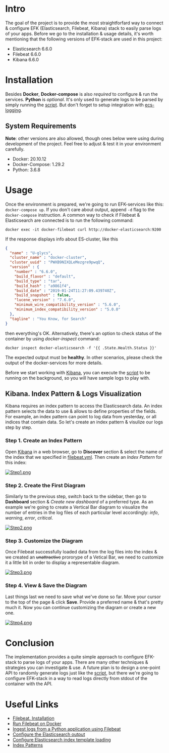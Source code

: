 # Intro
The goal of the project is to provide the most straightforfard way to connect & configure EFK (Elasticsearch, Filebeat, Kibana) stack to easily parse logs of your apps.
Before we go to the installation & usage details, it's worth mentioning that the following versions of EFK-stack are used in this project:
  - Elasticsearch 6.6.0
  - Filebeat 6.6.0
  - Kibana 6.6.0


# Installation
Besides **Docker**, **Docker-compose** is also *required* to configure & run the services. **Python** is *optional*. It's only used to generate logs to be parsed by simply running the [script](logs_generator.py). But don't forget to setup integration with [ecs-logging](https://www.elastic.co/guide/en/ecs-logging/python/current/installation.html).


## System Requirements

**Note**: other versions are also allowed, though ones below were using during development of the project. Feel free to adjust & test it in your environment carefully.

 - Docker: 20.10.12
 - Docker-Compose: 1.29.2
 - Python: 3.6.8

# Usage

Once the environment is prepared, we're going to run EFK-services like this: `docker-compose up`. If you don't care about output, append `-d` flag to the `docker-compose` instruction. A common way to check if Filebeat & Elasticsearch are connected is to run the following command:

```
docker exec -it docker-filebeat curl http://docker-elasticsearch:9200
```

If the response displays info about ES-cluster, like this

```json
{
  "name" : "U-glycs",
  "cluster_name" : "docker-cluster",
  "cluster_uuid" : "PWXB9NIXQLeMezgre9pwqQ",
  "version" : {
    "number" : "6.6.0",
    "build_flavor" : "default",
    "build_type" : "tar",
    "build_hash" : "a9861f4",
    "build_date" : "2019-01-24T11:27:09.439740Z",
    "build_snapshot" : false,
    "lucene_version" : "7.6.0",
    "minimum_wire_compatibility_version" : "5.6.0",
    "minimum_index_compatibility_version" : "5.0.0"
  },
  "tagline" : "You Know, for Search"
}

```

then everything's OK. Alternatively, there's an option to check status of the container by using *docker-inspect* command: 

```
docker inspect docker-elasticsearch -f '{{ .State.Health.Status }}'
```

The expected output must be **healthy**. In other scenarios, please check the output of the docker-services for more details.

Before we start working with [Kibana](http://localhost:5601), you can execute the [script](logs_generator.py) to be running on the background, so you will have sample logs to play with.


## Kibana. Index Pattern & Logs Visualization
Kibana requires an index pattern to access the Elasticsearch data. An index pattern selects the data to use & allows to define properties of the fields. For example, an index pattern can point to log data from yesterday, or all indices that contain data. So let's create an index pattern & visulize our logs step by step.

### Step 1. Create an Index Pattern
Open [Kibana](http://localhost:5601) in a web browser, go to **Discover** section & select the name of the index that we specified in [filebeat.yml](filebeat.yml). Then create an *Index Pattern* for this index:

[![Step1.png](https://i.postimg.cc/ZnM1KGJj/Step1.png)](https://postimg.cc/D41CxYJb)

### Step 2. Create the First Diagram
Similarly to the previous step, switch back to the sidebar, then go to **Dashboard** section & *Create new dashboard* of a preferred type. As an example we're going to create a Vertical Bar diagram to visualize the number of entries in the log files of each particular level accordingly: *info*, *warning*, *error*, *critical*.

[![Step2.png](https://i.postimg.cc/MHh7d5Wd/Step2.png)](https://postimg.cc/QKJKMpKT)


### Step 3. Customize the Diagram
Once Filebeat successfully loaded data from the log files into the index & we created an <strike>unattractive</strike> prororype of a Vetical Bar, we need
to customize it a little bit in order to display a representable diagram. 

[![Step3.png](https://i.postimg.cc/L8XrwBM2/Step3.png)](https://postimg.cc/7fFsTz6W)


### Step 4. View & Save the Diagram
Last things last we need to save what we've done so far. Move your cursor to the top of the page & click **Save**. Provide a preferred name & that's pretty much it. Now you can continue customizing the diagram or create a new one. 

[![Step4.png](https://i.postimg.cc/W3y1Qbd1/Step4.png)](https://postimg.cc/9RG292P6)


# Conclusion
The implementation provides a quite simple approach to configure EFK-stack to parse logs of your apps. There are many other techniques & strategies you can investigate & use. A future plan is to design a one-point API to randomly generate logs just like the [script](logs_generator.py), but there we're going to configure EFK-stack in a way to read logs directly from stdout of the container with the API.  


# Useful Links
  - [Filebeat. Installation](https://www.elastic.co/guide/en/ecs-logging/python/current/installation.html)
  - [Run Filebeat on Docker](https://www.elastic.co/guide/en/beats/filebeat/current/running-on-docker.html)
  - [Ingest logs from a Python application using Filebeat](https://www.elastic.co/guide/en/cloud/current/ec-getting-started-search-use-cases-python-logs.html)
  - [Configure the Elasticsearch output](https://www.elastic.co/guide/en/beats/filebeat/current/elasticsearch-output.htm)
  - [Configure Elasticsearch index template loading](https://www.elastic.co/guide/en/beats/filebeat/current/configuration-template.html)
  - [Index Patterns](https://www.elastic.co/guide/en/kibana/6.6/index-patterns.html)
